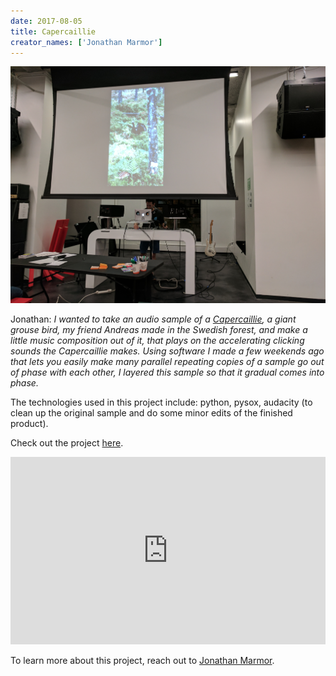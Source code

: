 ```yaml
---
date: 2017-08-05
title: Capercaillie
creator_names: ['Jonathan Marmor']
---
```

![Photo of Jonathan Marmor's presentation on the Capercaillie.](/assets/events/20170805/20170805_grouse.jpg)

Jonathan: *I wanted to take an audio sample of a [Capercaillie](https://en.wikipedia.org/wiki/Western_capercaillie), a giant grouse bird, my friend Andreas made in the Swedish forest, and make a little music composition out of it, that plays on the accelerating clicking sounds the Capercaillie makes. Using software I made a few weekends ago that lets you easily make many parallel repeating copies of a sample go out of phase with each other, I layered this sample so that it gradual comes into phase.*

The technologies used in this project include:
python, pysox, audacity (to clean up the original sample and do some minor edits of the finished product).

Check out the project [here](https://github.com/jonathanmarmor/capercaillie).

<iframe width="100%" height="300" scrolling="no" frameborder="no" src="https://w.soundcloud.com/player/?url=https%3A//api.soundcloud.com/tracks/336643049&amp;color=ff5500&amp;auto_play=false&amp;hide_related=false&amp;show_comments=true&amp;show_user=true&amp;show_reposts=false&amp;visual=true"></iframe>

To learn more about this project, reach out to [Jonathan Marmor](http://jonathanmarmor.com/).
